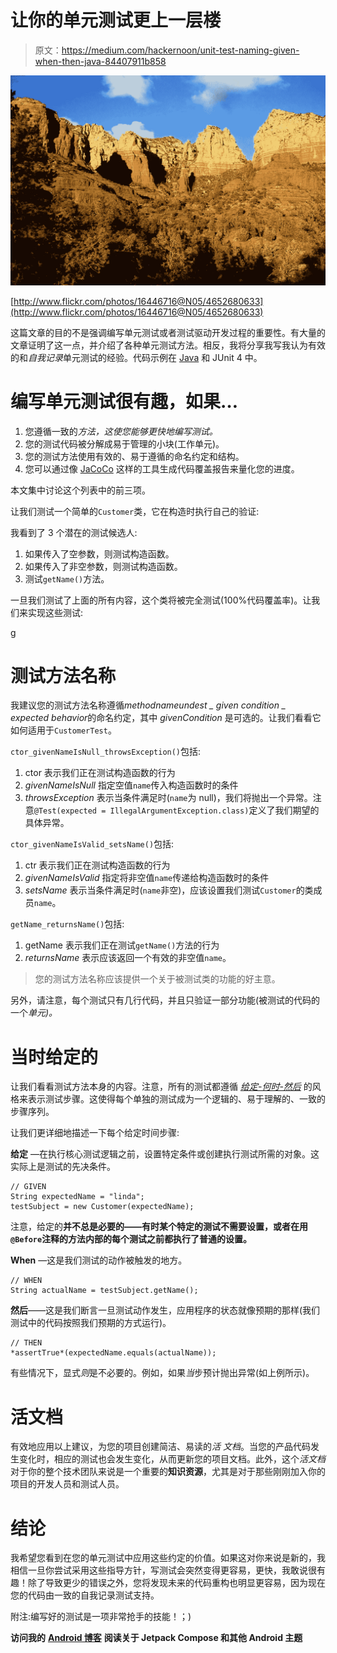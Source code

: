 # 让你的单元测试更上一层楼

> 原文：<https://medium.com/hackernoon/unit-test-naming-given-when-then-java-84407911b858>

![](img/1baf0f58c1d507fc541abafef9c37db4.png)

[http://www.flickr.com/photos/16446716@N05/4652680633](http://www.flickr.com/photos/16446716@N05/4652680633)

这篇文章的目的不是强调编写单元测试或者测试驱动开发过程的重要性。有大量的文章证明了这一点，并介绍了各种单元测试方法。相反，我将分享我写我认为有效的和*自我记录*单元测试的经验。代码示例在 [Java](https://hackernoon.com/tagged/java) 和 JUnit 4 中。

# 编写单元测试很有趣，如果…

1.  您遵循一致的*方法，这使您能够更快地编写测试。*
2.  您的测试代码被分解成易于管理的小块(工作单元)。
3.  您的测试方法使用有效的、易于遵循的命名约定和结构。
4.  您可以通过像 [JaCoCo](https://github.com/jacoco/jacoco) 这样的工具生成代码覆盖报告来量化您的进度。

本文集中讨论这个列表中的前三项。

让我们测试一个简单的`Customer`类，它在构造时执行自己的验证:

我看到了 3 个潜在的测试候选人:

1.  如果传入了空参数，则测试构造函数。
2.  如果传入了非空参数，则测试构造函数。
3.  测试`getName()`方法。

一旦我们测试了上面的所有内容，这个类将被完全测试(100%代码覆盖率)。让我们来实现这些测试:

g

# 测试方法名称

我建议您的测试方法名称遵循*methodnameundest _ given condition _ expected behavior*的命名约定，其中 *givenCondition* 是可选的。让我们看看它如何适用于`CustomerTest`。

`ctor_givenNameIsNull_throwsException()`包括:

1.  ctor 表示我们正在测试构造函数的行为
2.  *givenNameIsNull* 指定空值`name`传入构造函数时的条件
3.  *throwsException* 表示当条件满足时(`name`为 null)，我们将抛出一个异常。注意`@Test(expected = IllegalArgumentException.class)`定义了我们期望的具体异常。

`ctor_givenNameIsValid_setsName()`包括:

1.  ctr 表示我们正在测试构造函数的行为
2.  *givenNameIsValid* 指定将非空值`name`传递给构造函数时的条件
3.  *setsName* 表示当条件满足时(`name`非空)，应该设置我们测试`Customer`的类成员`name`。

`getName_returnsName()`包括:

1.  getName 表示我们正在测试`getName()`方法的行为
2.  *returnsName* 表示应该返回一个有效的非空值`name`。

> 您的测试方法名称应该提供一个关于被测试类的功能的好主意。

另外，请注意，每个测试只有几行代码，并且只验证一部分功能(被测试的代码的一个*单元)。*

# 当时给定的

让我们看看测试方法本身的内容。注意，所有的测试都遵循 [*给定-何时-然后*](https://martinfowler.com/bliki/GivenWhenThen.html) 的风格来表示测试步骤。这使得每个单独的测试成为一个逻辑的、易于理解的、一致的步骤序列。

让我们更详细地描述一下每个给定时间步骤:

**给定** —在执行核心测试逻辑之前，设置特定条件或创建执行测试所需的对象。这实际上是测试的先决条件。

```
// GIVEN
String expectedName = "linda";
testSubject = new Customer(expectedName);
```

注意，给定的**并不总是必要的——有时某个特定的测试不需要设置，或者在用`@Before`注释的方法内部的每个测试之前都执行了普通的设置。**

**When** —这是我们测试的动作被触发的地方。

```
// WHEN
String actualName = testSubject.getName();
```

**然后**——这是我们断言一旦测试动作发生，应用程序的状态就像预期的那样(我们测试中的代码按照我们预期的方式运行)。

```
// THEN
*assertTrue*(expectedName.equals(actualName));
```

有些情况下，显式*则*是不必要的。例如，如果*当*步预计抛出异常(如上例所示)。

# 活文档

有效地应用以上建议，为您的项目创建简洁、易读的*活* *文档*。当您的产品代码发生变化时，相应的测试也会发生变化，从而更新您的项目文档。此外，这个*活文档*对于你的整个技术团队来说是一个重要的**知识资源**，尤其是对于那些刚刚加入你的项目的开发人员和测试人员。

# 结论

我希望您看到在您的单元测试中应用这些约定的价值。如果这对你来说是新的，我相信一旦你尝试采用这些指导方针，写测试会突然变得更容易，更快，我敢说很有趣！除了导致更少的错误之外，您将发现未来的代码重构也明显更容易，因为现在您的代码由一致的自我记录测试支持。

附注:编写好的测试是一项非常抢手的技能！；)

**访问我的** [**Android 博客**](http://www.valueof.io) **阅读关于 Jetpack Compose 和其他 Android 主题**